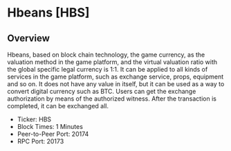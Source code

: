 # Hbeans [HBS]

## Overview

Hbeans, based on block chain technology, the game currency, as the valuation method in the game platform, and the virtual valuation ratio with the global specific legal currency is 1:1. It can be applied to all kinds of services in the game platform, such as exchange service, props, equipment and so on. It does not have any value in itself, but it can be used as a way to convert digital currency such as BTC. Users can get the exchange authorization by means of the authorized witness. After the transaction is completed, it can be exchanged all.

* Ticker: HBS
* Block Times: 1 Minutes
* Peer-to-Peer Port: 20174
* RPC Port: 20173
